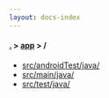 ```yaml
---
layout: docs-index
---
```

#### [.](./../index) > [app](./index) > **/**

- [src/androidTest/java/](src/androidTest/java/)
- [src/main/java/](src/main/java/)
- [src/test/java/](src/test/java/)
